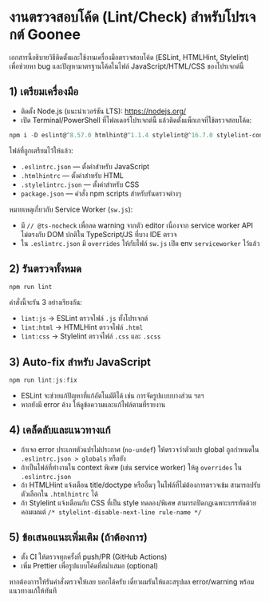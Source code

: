 # งานตรวจสอบโค้ด (Lint/Check) สำหรับโปรเจกต์ Goonee

เอกสารนี้อธิบายวิธีติดตั้งและใช้งานเครื่องมือตรวจสอบโค้ด (ESLint, HTMLHint, Stylelint) เพื่อช่วยหา bug และปัญหามาตรฐานโค้ดในไฟล์ JavaScript/HTML/CSS ของโปรเจกต์นี้

## 1) เตรียมเครื่องมือ
- ติดตั้ง Node.js (แนะนำเวอร์ชัน LTS): https://nodejs.org/
- เปิด Terminal/PowerShell ที่โฟลเดอร์โปรเจกต์นี้ แล้วติดตั้งแพ็กเกจที่ใช้ตรวจสอบโค้ด:

```powershell
npm i -D eslint@^8.57.0 htmlhint@^1.1.4 stylelint@^16.7.0 stylelint-config-standard@^36.0.0
```

ไฟล์ที่ถูกเตรียมไว้ให้แล้ว:
- `.eslintrc.json` — ตั้งค่าสำหรับ JavaScript
- `.htmlhintrc` — ตั้งค่าสำหรับ HTML
- `.stylelintrc.json` — ตั้งค่าสำหรับ CSS
- `package.json` — คำสั่ง npm scripts สำหรับรันตรวจต่างๆ

หมายเหตุเกี่ยวกับ Service Worker (`sw.js`):
- มี `// @ts-nocheck` เพื่อลด warning จากตัว editor เนื่องจาก service worker API ไม่ตรงกับ DOM ปกติใน TypeScript/JS ที่บาง IDE ตรวจ
- ใน `.eslintrc.json` มี `overrides` ให้กับไฟล์ `sw.js` เปิด env `serviceworker` ไว้แล้ว

## 2) รันตรวจทั้งหมด

```powershell
npm run lint
```
คำสั่งนี้จะรัน 3 อย่างเรียงกัน:
- `lint:js` → ESLint ตรวจไฟล์ `.js` ทั้งโปรเจกต์
- `lint:html` → HTMLHint ตรวจไฟล์ `.html`
- `lint:css` → Stylelint ตรวจไฟล์ `.css` และ `.scss`

## 3) Auto-fix สำหรับ JavaScript

```powershell
npm run lint:js:fix
```
- ESLint จะช่วยแก้ปัญหาที่แก้อัตโนมัติได้ เช่น การจัดรูปแบบบางส่วน ฯลฯ
- หากยังมี error ค้าง ให้ดูข้อความและแก้ไฟล์ตามที่รายงาน

## 4) เคล็ดลับและแนวทางแก้
- ถ้าเจอ error ประเภทตัวแปรไม่ประกาศ (`no-undef`) ให้ตรวจว่าตัวแปร global ถูกกำหนดใน `.eslintrc.json > globals` หรือยัง
- ถ้าเป็นไฟล์ที่ทำงานใน context พิเศษ (เช่น service worker) ให้ดู `overrides` ใน `.eslintrc.json`
- ถ้า HTMLHint แจ้งเตือน title/doctype หรืออื่นๆ ในไฟล์ที่ไม่ต้องการตรวจเข้ม สามารถปรับตัวเลือกใน `.htmlhintrc` ได้
- ถ้า Stylelint แจ้งเตือนกับ CSS ที่เป็น style ทดลอง/พิเศษ สามารถปิดกฎเฉพาะบรรทัดด้วยคอมเมนต์ `/* stylelint-disable-next-line rule-name */`

## 5) ข้อเสนอแนะเพิ่มเติม (ถ้าต้องการ)
- ตั้ง CI ให้ตรวจทุกครั้งที่ push/PR (GitHub Actions)
- เพิ่ม Prettier เพื่อรูปแบบโค้ดที่สม่ำเสมอ (optional)

หากต้องการให้รันคำสั่งตรวจให้เลย บอกได้ครับ เดี๋ยวผมรันให้และสรุปผล error/warning พร้อมแนวทางแก้ให้ทันที
